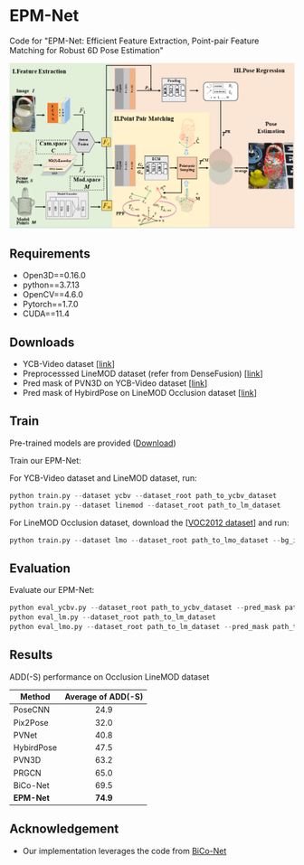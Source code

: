 # EPM-Net
Code for "EPM-Net: Efficient Feature Extraction, Point-pair Feature Matching for Robust 6D Pose Estimation"

<img src="doc/network.png" />

## Requirements
* Open3D==0.16.0
* python==3.7.13
* OpenCV==4.6.0
* Pytorch==1.7.0
* CUDA==11.4

## Downloads
* YCB-Video dataset [[link](https://rse-lab.cs.washington.edu/projects/posecnn/)]
* Preprocesssed LineMOD dataset (refer from DenseFusion) [[link](https://hkustconnect-my.sharepoint.com/personal/yhebk_connect_ust_hk/_layouts/15/onedrive.aspx?id=%2Fpersonal%2Fyhebk%5Fconnect%5Fust%5Fhk%2FDocuments%2Fpublically%20shared%20%E5%85%B1%E4%BA%AB%E6%96%87%E4%BB%B6%E5%A4%B9%2F6D%5Fpose%5Fdatasets%2FLinemod%5Fpreprocessed%2Ezip&parent=%2Fpersonal%2Fyhebk%5Fconnect%5Fust%5Fhk%2FDocuments%2Fpublically%20shared%20%E5%85%B1%E4%BA%AB%E6%96%87%E4%BB%B6%E5%A4%B9%2F6D%5Fpose%5Fdatasets&ga=1)]
* Pred mask of PVN3D on YCB-Video dataset [[link](https://drive.google.com/file/d/1ftLn9itGQtjx5QM7SfOousIL44olIcm9/view?usp=sharing)]
* Pred mask of HybirdPose on LineMOD Occlusion dataset [[link](https://drive.google.com/file/d/1Jwp-J6opAAvtbMV1ewzhpBLoSjmZoMVJ/view)]

## Train
Pre-trained models are provided ([Download]())

Train our EPM-Net:

For YCB-Video dataset and LineMOD dataset, run:
```python
python train.py --dataset ycbv --dataset_root path_to_ycbv_dataset
python train.py --dataset linemod --dataset_root path_to_lm_dataset
```
For LineMOD Occlusion dataset, download the [[VOC2012 dataset](http://host.robots.ox.ac.uk/pascal/VOC/voc2012/VOCtrainval_11-May-2012.tar)] and run:
```python
python train.py --dataset lmo --dataset_root path_to_lmo_dataset --bg_img path_to_voc2012_dataset
```
## Evaluation
Evaluate our EPM-Net:

```python
python eval_ycbv.py --dataset_root path_to_ycbv_dataset --pred_mask path_to_pvn3d_pred_mask
python eval_lm.py --dataset_root path_to_lm_dataset
python eval_lmo.py --dataset_root path_to_lm_dataset --pred_mask path_to_hybirdpose_pred_mask
```
## Results
ADD(-S) performance on Occlusion LineMOD dataset

| Method | Average of ADD(-S) |
| --- | :---: |
| PoseCNN | 24.9 |
| Pix2Pose | 32.0 |
| PVNet | 40.8 |
| HybirdPose | 47.5 |
| PVN3D | 63.2 |
| PRGCN | 65.0 |
| BiCo-Net | 69.5 |
| **EPM-Net** | **74.9** |

## Acknowledgement
* Our implementation leverages the code from [BiCo-Net](https://github.com/Gorilla-Lab-SCUT/BiCo-Net)
